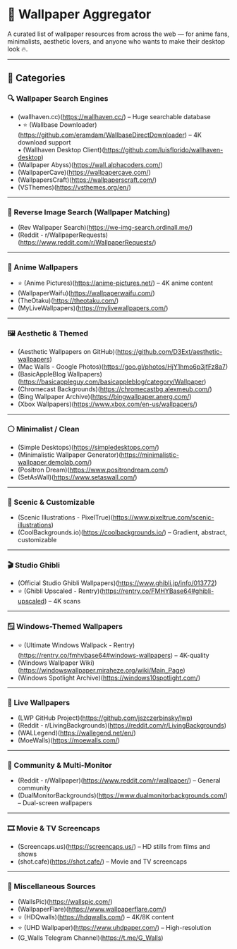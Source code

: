 # 🎨 Wallpaper Aggregator

A curated list of wallpaper resources from across the web — for anime fans, minimalists, aesthetic lovers, and anyone who wants to make their desktop look 🔥.

---

## 📂 Categories

### 🔍 Wallpaper Search Engines
- (wallhaven.cc)(https://wallhaven.cc/) – Huge searchable database  
  • ⭐ (Wallbase Downloader)(https://github.com/eramdam/WallbaseDirectDownloader) – 4K download support  
  • (Wallhaven Desktop Client)(https://github.com/luisflorido/wallhaven-desktop)
- (Wallpaper Abyss)(https://wall.alphacoders.com/)
- (WallpaperCave)(https://wallpapercave.com/)
- (WallpapersCraft)(https://wallpaperscraft.com/)
- (VSThemes)(https://vsthemes.org/en/)

---

### 🔄 Reverse Image Search (Wallpaper Matching)
- (Rev Wallpaper Search)(https://we-img-search.ordinall.me/)
- (Reddit - r/WallpaperRequests)(https://www.reddit.com/r/WallpaperRequests/)

---

### 🐉 Anime Wallpapers
- ⭐ (Anime Pictures)(https://anime-pictures.net/) – 4K anime content  
- (WallpaperWaifu)(https://wallpaperwaifu.com/)
- (TheOtaku)(https://theotaku.com/)
- (MyLiveWallpapers)(https://mylivewallpapers.com/)

---

### 🖼️ Aesthetic & Themed
- (Aesthetic Wallpapers on GitHub)(https://github.com/D3Ext/aesthetic-wallpapers)
- (Mac Walls - Google Photos)(https://goo.gl/photos/HjY1hmo6p3jfFz8a7)
- (BasicAppleBlog Wallpapers)(https://basicappleguy.com/basicappleblog/category/Wallpaper)
- (Chromecast Backgrounds)(https://chromecastbg.alexmeub.com/)
- (Bing Wallpaper Archive)(https://bingwallpaper.anerg.com/)
- (Xbox Wallpapers)(https://www.xbox.com/en-us/wallpapers/)

---

### ⚪ Minimalist / Clean
- (Simple Desktops)(https://simpledesktops.com/)
- (Minimalistic Wallpaper Generator)(https://minimalistic-wallpaper.demolab.com/)
- (Positron Dream)(https://www.positrondream.com/)
- (SetAsWall)(https://www.setaswall.com/)

---

### 🌄 Scenic & Customizable
- (Scenic Illustrations - PixelTrue)(https://www.pixeltrue.com/scenic-illustrations)
- (CoolBackgrounds.io)(https://coolbackgrounds.io/) – Gradient, abstract, customizable

---

### 🎬 Studio Ghibli
- (Official Studio Ghibli Wallpapers)(https://www.ghibli.jp/info/013772)
- ⭐ (Ghibli Upscaled - Rentry)(https://rentry.co/FMHYBase64#ghibli-upscaled) – 4K scans

---

### 🪟 Windows-Themed Wallpapers
- ⭐ (Ultimate Windows Wallpack - Rentry)(https://rentry.co/fmhybase64#windows-wallpapers) – 4K-quality  
- (Windows Wallpaper Wiki)(https://windowswallpaper.miraheze.org/wiki/Main_Page)
- (Windows Spotlight Archive)(https://windows10spotlight.com/)

---

### 🎥 Live Wallpapers
- (LWP GitHub Project)(https://github.com/jszczerbinsky/lwp)
- (Reddit - r/LivingBackgrounds)(https://reddit.com/r/LivingBackgrounds)
- (WALLegend)(https://wallegend.net/en/)
- (MoeWalls)(https://moewalls.com/)

---

### 👥 Community & Multi-Monitor
- (Reddit - r/Wallpaper)(https://www.reddit.com/r/wallpaper/) – General community
- (DualMonitorBackgrounds)(https://www.dualmonitorbackgrounds.com/) – Dual-screen wallpapers

---

### 🎞️ Movie & TV Screencaps
- (Screencaps.us)(https://screencaps.us/) – HD stills from films and shows
- (shot.cafe)(https://shot.cafe/) – Movie and TV screencaps

---

### 📱 Miscellaneous Sources
- (WallsPic)(https://wallspic.com/)
- (WallpaperFlare)(https://www.wallpaperflare.com/)
- ⭐ (HDQwalls)(https://hdqwalls.com/) – 4K/8K content  
- ⭐ (UHD Wallpaper)(https://www.uhdpaper.com/) – High-resolution
- (G_Walls Telegram Channel)(https://t.me/G_Walls)
